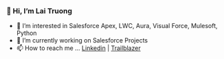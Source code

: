 ### 👋 Hi, I’m Lai Truong

<!--
**NMF-GT3RS/NMF-GT3RS** is a ✨ _special_ ✨ repository because its `README.md` (this file) appears on your GitHub profile.

Here are some ideas to get you started:

- 🔭 I’m currently working on ...
- 🌱 I’m currently learning ...
- 👯 I’m looking to collaborate on ...
- 🤔 I’m looking for help with ...
- 💬 Ask me about ...
- 📫 How to reach me: ...
- 😄 Pronouns: ...
- ⚡ Fun fact: ...
-->

- 👀 I’m interested in Salesforce Apex, LWC, Aura, Visual Force, Mulesoft, Python
- 🌱 I’m currently working on Salesforce Projects
- 📫 How to reach me ... [Linkedin](https://www.linkedin.com/in/truonglai/) | [Trailblazer](https://www.salesforce.com/trailblazer/truonglaisfdev)
